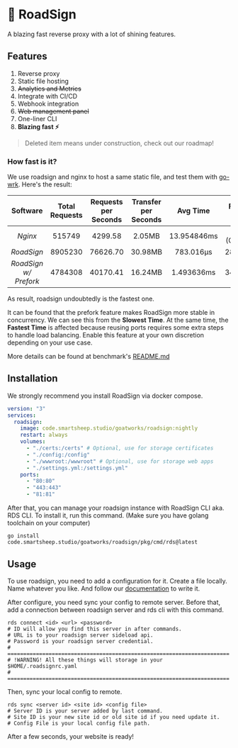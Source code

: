 # 🚦 RoadSign

A blazing fast reverse proxy with a lot of shining features.

## Features

1. Reverse proxy
2. Static file hosting
3. ~~Analytics and Metrics~~
4. Integrate with CI/CD
5. Webhook integration
6. ~~Web management panel~~
7. One-liner CLI
8. **Blazing fast ⚡**

> Deleted item means under construction, check out our roadmap!

### How fast is it?

We use roadsign and nginx to host a same static file, and test them with [go-wrk](https://github.com/tsliwowicz/go-wrk).
Here's the result:

|     **Software**      | Total Requests | Requests per Seconds | Transfer per Seconds |  Avg Time   | Fastest Time | Slowest Time | Errors Count |
|:---------------------:|:--------------:|:--------------------:|:--------------------:|:-----------:|:------------:|:------------:|:------------:|
|        _Nginx_        |     515749     |       4299.58        |        2.05MB        | 13.954846ms | 0s (Cached)  |  410.6972ms  |      0       |
|      _RoadSign_       |    8905230     |       76626.70       |       30.98MB        |  783.016µs  |   28.542µs   | 46.773083ms  |      0       |
| _RoadSign w/ Prefork_ |    4784308     |       40170.41       |       16.24MB        | 1.493636ms  |   34.291µs   |  8.727666ms  |      0       |

As result, roadsign undoubtedly is the fastest one.

It can be found that the prefork feature makes RoadSign more stable in concurrency. We can see this from the **Slowest
Time**. At the same time, the **Fastest Time** is affected because reusing ports requires some extra steps to handle
load balancing. Enable this feature at your own discretion depending on your use case.

More details can be found at benchmark's [README.md](./test/README.md)

## Installation

We strongly recommend you install RoadSign via docker compose.

```yaml
version: "3"
services:
  roadsign:
    image: code.smartsheep.studio/goatworks/roadsign:nightly
    restart: always
    volumes:
      - "./certs:/certs" # Optional, use for storage certificates
      - "./config:/config"
      - "./wwwroot:/wwwroot" # Optional, use for storage web apps
      - "./settings.yml:/settings.yml"
    ports:
      - "80:80"
      - "443:443"
      - "81:81"
```

After that, you can manage your roadsign instance with RoadSign CLI aka. RDS CLI.
To install it, run this command. (Make sure you have golang toolchain on your computer)

```shell
go install code.smartsheep.studio/goatworks/roadsign/pkg/cmd/rds@latest
```

## Usage

To use roadsign, you need to add a configuration for it. Create a file locally.
Name whatever you like. And follow our [documentation](https://wiki.smartsheep.studio/roadsign/02-configuration.html) to
write it.

After configure, you need sync your config to remote server. Before that, add a connection between roadsign server and
rds cli with this command.

```shell
rds connect <id> <url> <password>
# ID will allow you find this server in after commands.
# URL is to your roadsign server sideload api.
# Password is your roadsign server credential.
# ======================================================================
# !WARNING! All these things will storage in your $HOME/.roadsignrc.yaml
# ======================================================================
```

Then, sync your local config to remote.

```shell
rds sync <server id> <site id> <config file>
# Server ID is your server added by last command.
# Site ID is your new site id or old site id if you need update it.
# Config File is your local config file path.
```

After a few seconds, your website is ready!